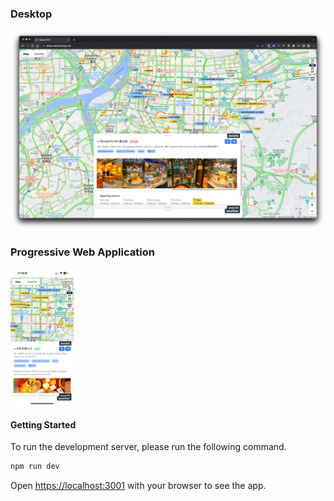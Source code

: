 ### Desktop
[![screenshot](screenshot.png)](https://taiwan.decryptology.net)

### Progressive Web Application
<img src="mobile-screenshot.png" alt="Progressive Web Application" width="20%" />

#### Getting Started
To run the development server, please run the following command.

```bash
npm run dev
```

Open [https://localhost:3001](http://localhost:3000) with your browser to see the app.


